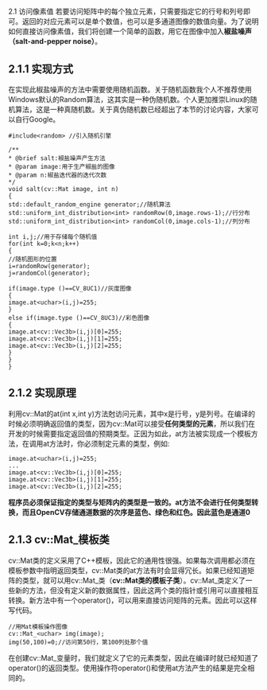 #
2.1 访问像素值
若要访问矩阵中的每个独立元素，只需要指定它的行号和列号即可。返回的对应元素可以是单个数值，也可以是多通道图像的数值向量。为了说明如何直接访问像素值，我们将创建一个简单的函数，用它在图像中加入**椒盐噪声（salt-and-pepper noise）**。
## 2.1.1 实现方式
在实现此椒盐噪声的方法中需要使用随机函数。关于随机函数我个人不推荐使用Windows默认的Random算法，这其实是一种伪随机数。个人更加推崇Linux的随机算法，这是一种真随机数。关于真伪随机数已经超出了本节的讨论内容，大家可以自行Google。
```
#include<random> //引入随机引擎

/**
* @brief salt:椒盐噪声产生方法
* @param image:用于生产椒盐的图像
* @param n:椒盐迭代器的迭代次数
*/
void salt(cv::Mat image, int n)
{
std::default_random_engine generator;//随机算法
std::uniform_int_distribution<int> randomRow(0,image.rows-1);//行分布
std::uniform_int_distribution<int> randomCol(0,image.cols-1);//列分布

int i,j;//用于存储每个随机值
for(int k=0;k<n;k++)
{
//随机图形的位置
i=randomRow(generator);
j=randomCol(generator);

if(image.type ()==CV_8UC1)//灰度图像
{
image.at<uchar>(i,j)=255;
}
else if(image.type ()==CV_8UC3)//彩色图像
{
image.at<cv::Vec3b>(i,j)[0]=255;
image.at<cv::Vec3b>(i,j)[1]=255;
image.at<cv::Vec3b>(i,j)[2]=255;
}
}
}
```
## 2.1.2 实现原理
利用cv::Mat的at(int x,int y)方法尅访问元素，其中x是行号，y是列号。在编译的时候必须明确返回值的类型，因为cv::Mat可以接受**任何类型的元素**，所以我们在开发的时候需要指定返回值的预期类型。正因为如此，at方法被实现成一个模板方法，在调用at方法时，你必须制定元素的类型，例如:
```
image.at<uchar>(i,j)=255;
...
image.at<cv::Vec3b>(i,j)[0]=255;
image.at<cv::Vec3b>(i,j)[1]=255;
image.at<cv::Vec3b>(i,j)[2]=255;
```
**程序员必须保证指定的类型与矩阵内的类型是一致的。at方法不会进行任何类型转换，而且OpenCV存储通道数据的次序是蓝色、绿色和红色。因此蓝色是通道0**
## 2.1.3 cv::Mat_模板类
cv::Mat类的定义采用了C++模板，因此它的通用性很强。如果每次调用都必须在模板参数中指明返回类型，cv::Mat类的at方法有时会显得冗长。如果已经知道矩阵的类型，就可以用cv::Mat_类（**cv::Mat类的模板子类**）。cv::Mat_类定义了一些新的方法，但没有定义新的数据属性，因此这两个类的指针或引用可以直接相互转换。新方法中有一个operator()，可以用来直接访问矩阵的元素。因此可以这样写代码。
```
//用Mat模板操作图像
cv::Mat_<uchar> img(image);
img(50,100)=0;//访问第50行，第100列处那个值
```
在创建cv::Mat_变量时，我们就定义了它的元素类型，因此在编译时就已经知道了operator()的返回类型。使用操作符operator()和使用at方法产生的结果是完全相同的。






